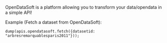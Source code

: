 OpenDataSoft is a platform allowing you to transform your data/opendata in a simple API!

Example (Fetch a dataset from OpenDataSoft):

`dump(apis.opendatasoft.fetch({datasetid: "arbresremarquablesparis2011"}));`